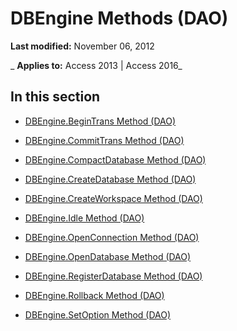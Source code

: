 
# DBEngine Methods (DAO)

 **Last modified:** November 06, 2012

 _ **Applies to:** Access 2013 | Access 2016_

## In this section


- [DBEngine.BeginTrans Method (DAO)](fdde662f-2472-3af6-67d6-c8ca7fb1dca7.md)
    
- [DBEngine.CommitTrans Method (DAO)](0c9d345f-13ff-7fe6-789d-fbdb43fa54b8.md)
    
- [DBEngine.CompactDatabase Method (DAO)](03f3a156-005a-4b71-81b0-598f326f7d42.md)
    
- [DBEngine.CreateDatabase Method (DAO)](d5821a4b-483a-b8fa-e929-5f036057d8c4.md)
    
- [DBEngine.CreateWorkspace Method (DAO)](a7d73771-9420-0448-99e6-d6c4aa78683a.md)
    
- [DBEngine.Idle Method (DAO)](c90b565e-626e-139d-102a-0386601ce0c8.md)
    
- [DBEngine.OpenConnection Method (DAO)](778a581f-be42-94ee-e5c6-4cbc1843450d.md)
    
- [DBEngine.OpenDatabase Method (DAO)](49fca321-5955-3e69-64ea-da191536eadb.md)
    
- [DBEngine.RegisterDatabase Method (DAO)](ed87a694-2c89-0a78-5d8b-0cc7e09fadff.md)
    
- [DBEngine.Rollback Method (DAO)](da7e2fe0-c837-7b1e-d35c-98e6cb0a7bbe.md)
    
- [DBEngine.SetOption Method (DAO)](ea55c10c-2385-1b7e-0cba-32982c9b6643.md)
    
